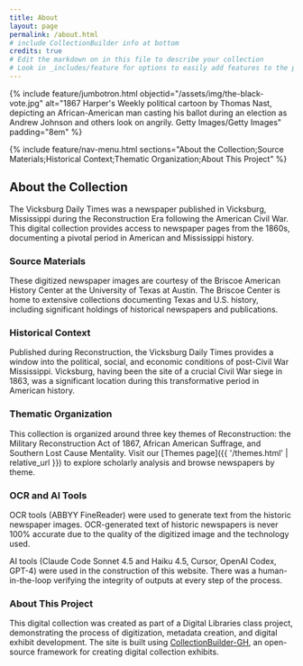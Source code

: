 ```yaml
---
title: About
layout: page
permalink: /about.html
# include CollectionBuilder info at bottom
credits: true
# Edit the markdown on in this file to describe your collection
# Look in _includes/feature for options to easily add features to the page
---
```


{% include feature/jumbotron.html objectid="/assets/img/the-black-vote.jpg" alt="1867 Harper's Weekly political cartoon by Thomas Nast, depicting an African-American man casting his ballot during an election as Andrew Johnson and others look on angrily. Getty Images/Getty Images" padding="8em" %}

{% include feature/nav-menu.html sections="About the Collection;Source Materials;Historical Context;Thematic Organization;About This Project" %}

## About the Collection

The Vicksburg Daily Times was a newspaper published in Vicksburg, Mississippi during the Reconstruction Era following the American Civil War. This digital collection provides access to newspaper pages from the 1860s, documenting a pivotal period in American and Mississippi history.

### Source Materials

These digitized newspaper images are courtesy of the Briscoe American History Center at the University of Texas at Austin. The Briscoe Center is home to extensive collections documenting Texas and U.S. history, including significant holdings of historical newspapers and publications.

### Historical Context

Published during Reconstruction, the Vicksburg Daily Times provides a window into the political, social, and economic conditions of post-Civil War Mississippi. Vicksburg, having been the site of a crucial Civil War siege in 1863, was a significant location during this transformative period in American history.

### Thematic Organization

This collection is organized around three key themes of Reconstruction: the Military Reconstruction Act of 1867, African American Suffrage, and Southern Lost Cause Mentality. Visit our [Themes page]({{ '/themes.html' | relative_url }}) to explore scholarly analysis and browse newspapers by theme.

### OCR and AI Tools

OCR tools (ABBYY FineReader) were used to generate text from the historic newspaper images. OCR-generated text of historic newspapers is never 100% accurate due to the quality of the digitized image and the technology used.

AI tools (Claude Code Sonnet 4.5 and Haiku 4.5, Cursor, OpenAI Codex, GPT-4) were used in the construction of this website. There was a human-in-the-loop verifying the integrity of outputs at every step of the process.

### About This Project

This digital collection was created as part of a Digital Libraries class project, demonstrating the process of digitization, metadata creation, and digital exhibit development. The site is built using [CollectionBuilder-GH](https://collectionbuilder.github.io/gh/), an open-source framework for creating digital collection exhibits. 
